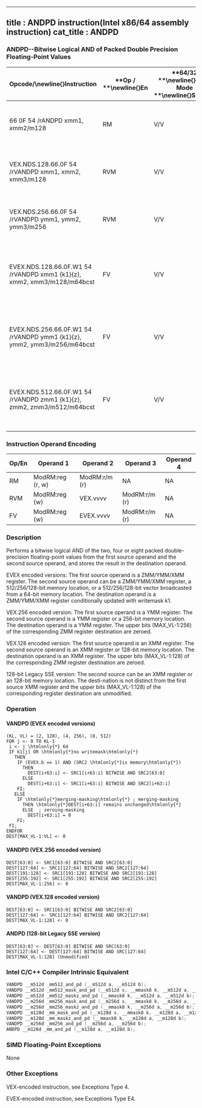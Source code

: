 ----------------------------
title : ANDPD instruction(Intel x86/64 assembly instruction)
cat_title : ANDPD
----------------------------
### ANDPD--Bitwise Logical AND of Packed Double Precision Floating-Point Values


|**Opcode/**\newline{}**Instruction**|**Op / **\newline{}**En**|**64/32 **\newline{}**bit Mode **\newline{}**Support**|**CPUID **\newline{}**Feature **\newline{}**Flag**|**Description**|
|------------------------------------|-------------------------|------------------------------------------------------|--------------------------------------------------|---------------|
|66 0F 54 /rANDPD xmm1, xmm2/m128|RM|V/V|SSE2|Return the bitwise logical AND of packed double-precision floating-point values in xmm1 and xmm2/mem. |
|VEX.NDS.128.66.0F 54 /rVANDPD xmm1, xmm2, xmm3/m128|RVM|V/V|AVX|Return the bitwise logical AND of packed double-precision floating-point values in xmm2 and xmm3/mem. |
|VEX.NDS.256.66.0F 54 /rVANDPD ymm1, ymm2, ymm3/m256|RVM|V/V|AVX|Return the bitwise logical AND of packed double-precision floating-point values in ymm2 and ymm3/mem.|
|EVEX.NDS.128.66.0F.W1 54 /rVANDPD xmm1 {k1}{z}, xmm2, xmm3/m128/m64bcst|FV|V/V|AVX512VLAVX512DQ|Return the bitwise logical AND of packed double-precision floating-point values in xmm2 and xmm3/m128/m64bcst subject to writemask k1.|
|EVEX.NDS.256.66.0F.W1 54 /rVANDPD ymm1 {k1}{z}, ymm2, ymm3/m256/m64bcst|FV|V/V|AVX512VLAVX512DQ|Return the bitwise logical AND of packed double-precision floating-point values in ymm2 and ymm3/m256/m64bcst subject to writemask k1.|
|EVEX.NDS.512.66.0F.W1 54 /rVANDPD zmm1 {k1}{z}, zmm2, zmm3/m512/m64bcst|FV|V/V|AVX512DQ|Return the bitwise logical AND of packed double-precision floating-point values in zmm2 and zmm3/m512/m64bcst subject to writemask k1.|
### Instruction Operand Encoding


|Op/En|Operand 1|Operand 2|Operand 3|Operand 4|
|-----|---------|---------|---------|---------|
|RM|ModRM:reg (r, w)|ModRM:r/m (r)|NA|NA|
|RVM|ModRM:reg (w)|VEX.vvvv|ModRM:r/m (r)|NA|
|FV|ModRM:reg (w)|EVEX.vvvv|ModRM:r/m (r)|NA|
### Description


Performs a bitwise logical AND of the two, four or eight packed double-precision floating-point values from the first source operand and the second source operand, and stores the result in the destination operand.

EVEX encoded versions: The first source operand is a ZMM/YMM/XMM register. The second source operand can be a ZMM/YMM/XMM register, a 512/256/128-bit memory location, or a 512/256/128-bit vector broadcasted from a 64-bit memory location. The destination operand is a ZMM/YMM/XMM register conditionally updated with writemask k1.

VEX.256 encoded version: The first source operand is a YMM register. The second source operand is a YMM register or a 256-bit memory location. The destination operand is a YMM register. The upper bits (MAX_VL-1:256) of the corresponding ZMM register destination are zeroed.

VEX.128 encoded version: The first source operand is an XMM register. The second source operand is an XMM register or 128-bit memory location. The destination operand is an XMM register. The upper bits (MAX_VL-1:128) of the corresponding ZMM register destination are zeroed.

128-bit Legacy SSE version: The second source can be an XMM register or an 128-bit memory location. The desti-nation is not distinct from the first source XMM register and the upper bits (MAX_VL-1:128) of the corresponding register destination are unmodified.


### Operation
#### VANDPD (EVEX encoded versions) 
```info-verb
(KL, VL) = (2, 128), (4, 256), (8, 512)
FOR j <-  0 TO KL-1
 i  <- j \htmlonly{*} 64
 IF k1[j] OR \htmlonly{*}no writemask\htmlonly{*}
   THEN
    IF (EVEX.b == 1) AND (SRC2 \htmlonly{*}is memory\htmlonly{*})
      THEN
        DEST[i+63:i]  <- SRC1[i+63:i] BITWISE AND SRC2[63:0]
      ELSE 
        DEST[i+63:i] <-  SRC1[i+63:i] BITWISE AND SRC2[i+63:i]
    FI;
   ELSE 
    IF \htmlonly{*}merging-masking\htmlonly{*} ; merging-masking
      THEN \htmlonly{*}DEST[i+63:i] remains unchanged\htmlonly{*}
      ELSE  ; zeroing-masking
        DEST[i+63:i] = 0
    FI;
 FI;
ENDFOR
DEST[MAX_VL-1:VL]  <- 0
```
#### VANDPD (VEX.256 encoded version)
```info-verb
DEST[63:0]  <- SRC1[63:0] BITWISE AND SRC2[63:0]
DEST[127:64] <-  SRC1[127:64] BITWISE AND SRC2[127:64]
DEST[191:128] <-  SRC1[191:128] BITWISE AND SRC2[191:128]
DEST[255:192]  <- SRC1[255:192] BITWISE AND SRC2[255:192]
DEST[MAX_VL-1:256] <-  0
```
#### VANDPD (VEX.128 encoded version)
```info-verb
DEST[63:0] <-  SRC1[63:0] BITWISE AND SRC2[63:0]
DEST[127:64]  <- SRC1[127:64] BITWISE AND SRC2[127:64]
DEST[MAX_VL-1:128] <-  0
```
#### ANDPD (128-bit Legacy SSE version)
```info-verb
DEST[63:0] <-  DEST[63:0] BITWISE AND SRC[63:0]
DEST[127:64] <-  DEST[127:64] BITWISE AND SRC[127:64]
DEST[MAX_VL-1:128] (Unmodified)
```

### Intel C/C++ Compiler Intrinsic Equivalent

```cpp
VANDPD __m512d _mm512_and_pd (__m512d a, __m512d b);
VANDPD __m512d _mm512_mask_and_pd (__m512d s, __mmask8 k, __m512d a, __m512d b);
VANDPD __m512d _mm512_maskz_and_pd (__mmask8 k, __m512d a, __m512d b);
VANDPD __m256d _mm256_mask_and_pd (__m256d s, __mmask8 k, __m256d a, __m256d b);
VANDPD __m256d _mm256_maskz_and_pd (__mmask8 k, __m256d a, __m256d b);
VANDPD __m128d _mm_mask_and_pd (__m128d s, __mmask8 k, __m128d a, __m128d b);
VANDPD __m128d _mm_maskz_and_pd (__mmask8 k, __m128d a, __m128d b);
VANDPD __m256d _mm256_and_pd (__m256d a, __m256d b);
ANDPD __m128d _mm_and_pd (__m128d a, __m128d b);
```
### SIMD Floating-Point Exceptions


None

### Other Exceptions


VEX-encoded instruction, see Exceptions Type 4.

EVEX-encoded instruction, see Exceptions Type E4.

